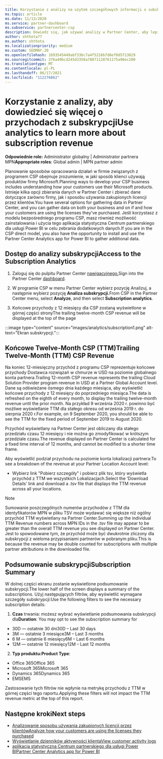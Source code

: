 ```yaml
---
title: Korzystanie z analizy na użytek szczegółowych informacji o subskrypcji
ms.topic: article
ms.date: 11/13/2020
ms.service: partner-dashboard
ms.subservice: partnercenter-csp
description: Dowiedz się, jak używać analizy w Partner Center, aby lepiej zrozumieć swoją firmę i sposób, w jaki klienci korzystają z zakupionych licencji.
author: shthota77
ms.author: shthota
ms.localizationpriority: medium
ms.custom: SEOMAY.20
ms.openlocfilehash: 1693545449abf33bc7a4f5216b7d6ef0d5713829
ms.sourcegitcommit: 376a49bcd245d3358a78871128761175a96ec200
ms.translationtype: MT
ms.contentlocale: pl-PL
ms.lasthandoff: 06/17/2021
ms.locfileid: "112276862"
---
```

# <a name="use-analytics-to-learn-more-about-subscription-revenue"></a><span data-ttu-id="df428-103">Korzystanie z analizy, aby dowiedzieć się więcej o przychodach z subskrypcji</span><span class="sxs-lookup"><span data-stu-id="df428-103">Use analytics to learn more about subscription revenue</span></span>

<span data-ttu-id="df428-104">**Odpowiednie role:** Administrator globalny | Administrator partnera MPN</span><span class="sxs-lookup"><span data-stu-id="df428-104">**Appropriate roles**: Global admin | MPN partner admin</span></span>

<span data-ttu-id="df428-105">Planowanie sposobów opracowania działań w firmie związanych z programem CSP obejmuje zrozumienie, w jaki sposób klienci używają produktów firmy Microsoft.</span><span class="sxs-lookup"><span data-stu-id="df428-105">Planning ways to develop your CSP business includes understanding how your customers use their Microsoft products.</span></span> <span data-ttu-id="df428-106">Istnieje kilka opcji zbierania danych w Partner Center i zbierać dane dotyczące zarówno firmy, jak i sposobu używania zakupionych licencji przez klientów.</span><span class="sxs-lookup"><span data-stu-id="df428-106">You have several options for gathering data in Partner Center, and you can gather data on both your business and on if and how your customers are using the licenses they've purchased.</span></span> <span data-ttu-id="df428-107">Jeśli korzystasz z modelu bezpośredniego programu CSP, masz również możliwość zainstalowania i użycia tego aplikacja statystyczna Centrum partnerskiego dla usługi Power BI w celu zebrania dodatkowych danych.</span><span class="sxs-lookup"><span data-stu-id="df428-107">If you are in the CSP direct model, you also have the opportunity to install and use the Partner Center Analytics app for Power BI to gather additional data.</span></span>

## <a name="access-to-the-subscription-analytics"></a><span data-ttu-id="df428-108">Dostęp do analizy subskrypcji</span><span class="sxs-lookup"><span data-stu-id="df428-108">Access to the Subscription Analytics</span></span>

1. <span data-ttu-id="df428-109">Zaloguj się do pulpitu Partner Center [nawigacyjnego.](https://partner.microsoft.com/dashboard/home)</span><span class="sxs-lookup"><span data-stu-id="df428-109">Sign into the Partner Center [dashboard](https://partner.microsoft.com/dashboard/home).</span></span>
1. <span data-ttu-id="df428-110">W programie CSP w menu Partner Center wybierz pozycję Analizuj, a następnie wybierz pozycję **Analiza subskrypcji.**</span><span class="sxs-lookup"><span data-stu-id="df428-110">From CSP in the Partner Center menu, select **Analyze**, and then select **Subscription analytics**.</span></span>

1. <span data-ttu-id="df428-111">Końcowe przychody z 12 miesięcy dla CSP zostaną wyświetlone w górnej części strony</span><span class="sxs-lookup"><span data-stu-id="df428-111">The trailing twelve-month CSP revenue will be displayed at the top of the page</span></span>

:::image type="content" source="images/analytics/subscription1.png" alt-text="Ekran subskrypcji.":::

## <a name="trailing-twelve-month-ttm-csp-revenue"></a><span data-ttu-id="df428-113">Końcowe Twelve-Month CSP (TTM)</span><span class="sxs-lookup"><span data-stu-id="df428-113">Trailing Twelve-Month (TTM) CSP Revenue</span></span>

<span data-ttu-id="df428-114">Na koniec 12-miesięczny przychód z programu CSP reprezentuje końcowe przychody Dostawca rozwiązań w chmurze w USD na poziomie globalnego konta partnera.</span><span class="sxs-lookup"><span data-stu-id="df428-114">Trailing 12-month CSP revenue represents the trailing Cloud Solution Provider program revenue in USD at a Partner Global Account level.</span></span> <span data-ttu-id="df428-115">Dane są odświeżane ósmego dnia każdego miesiąca, aby wyświetlić końcowe przychody z 12 miesięcy do poprzedniego miesiąca.</span><span class="sxs-lookup"><span data-stu-id="df428-115">The data is refreshed on the eighth of every month, to display the trailing twelve-month revenue until the prior month.</span></span> <span data-ttu-id="df428-116">Na przykład 9 września 2020 r. powinno być możliwe wyświetlanie TTM dla stałego okresu od września 2019 r. do sierpnia 2020 r.</span><span class="sxs-lookup"><span data-stu-id="df428-116">For example, on 9 September 2020, you should be able to see the TTM for the fixed period of September 2019 to August 2020.</span></span>

<span data-ttu-id="df428-117">Przychód wyświetlany na Partner Center jest obliczany dla stałego przedziału czasu 12 miesięcy i nie można go zmodyfikować w krótszym przedziale czasu.</span><span class="sxs-lookup"><span data-stu-id="df428-117">The revenue displayed on Partner Center is calculated for a fixed time interval of 12 months, and cannot be modified to a shorter time frame.</span></span>

<span data-ttu-id="df428-118">Aby wyświetlić podział przychodu na poziomie konta lokalizacji partnera:</span><span class="sxs-lookup"><span data-stu-id="df428-118">To see a breakdown of the revenue at your Partner Location Account level:</span></span>

- <span data-ttu-id="df428-119">Wybierz link "Pobierz szczegóły" i pobierz plik tsv, który wyświetla przychód z TTM we wszystkich Lokalizacjach.</span><span class="sxs-lookup"><span data-stu-id="df428-119">Select the ‘Download Details’ link and download a .tsv file that displays the TTM revenue across all your locations.</span></span>

>[!NOTE] 
><span data-ttu-id="df428-120">Sumowanie poszczególnych numerów przychodów z TTM dla identyfikatorów MPN w pliku TSV może wydawać się większe niż ogólny przychód TTM wyświetlany na Partner Center.</span><span class="sxs-lookup"><span data-stu-id="df428-120">Summing up the individual TTM Revenue numbers across MPN IDs in the .tsv file may appear to be greater than the overall TTM revenue you see displayed on Partner Center.</span></span> <span data-ttu-id="df428-121">Jest to spowodowane tym, że przychód może być dwukrotnie zliczony dla subskrypcji z wieloma przypisaniami partnerów w pobranym pliku.</span><span class="sxs-lookup"><span data-stu-id="df428-121">This is because the revenue may be double counted for subscriptions with multiple partner attributions in the downloaded file.</span></span>

## <a name="subscription-summary"></a><span data-ttu-id="df428-122">Podsumowanie subskrypcji</span><span class="sxs-lookup"><span data-stu-id="df428-122">Subscription Summary</span></span>

<span data-ttu-id="df428-123">W dolnej części ekranu zostanie wyświetlone podsumowanie subskrypcji.</span><span class="sxs-lookup"><span data-stu-id="df428-123">The lower half of the screen displays a summary of the subscriptions.</span></span> <span data-ttu-id="df428-124">Użyj następujących filtrów, aby wyświetlić wymagane szczegóły subskrypcji:</span><span class="sxs-lookup"><span data-stu-id="df428-124">Use the following filters to see the necessary subscription details:</span></span>  

1. <span data-ttu-id="df428-125">**Czas** trwania: możesz wybrać wyświetlanie podsumowania subskrypcji dla</span><span class="sxs-lookup"><span data-stu-id="df428-125">**Duration**: You may opt to see the subscription summary for</span></span> 

- <span data-ttu-id="df428-126">30D — ostatnie 30 dni</span><span class="sxs-lookup"><span data-stu-id="df428-126">30D – Last 30 days</span></span>
- <span data-ttu-id="df428-127">3M — ostatnie 3 miesiące</span><span class="sxs-lookup"><span data-stu-id="df428-127">3M – Last 3 months</span></span>
- <span data-ttu-id="df428-128">6 M — ostatnie 6 miesięcy</span><span class="sxs-lookup"><span data-stu-id="df428-128">6M – Last 6 months</span></span>
- <span data-ttu-id="df428-129">12M — ostatnie 12 miesięcy</span><span class="sxs-lookup"><span data-stu-id="df428-129">12M – Last 12 months</span></span>

2. <span data-ttu-id="df428-130">**Typ produktu:**</span><span class="sxs-lookup"><span data-stu-id="df428-130">**Product Type**:</span></span>
 
- <span data-ttu-id="df428-131">Office 365</span><span class="sxs-lookup"><span data-stu-id="df428-131">Office 365</span></span>
- <span data-ttu-id="df428-132">Microsoft 365</span><span class="sxs-lookup"><span data-stu-id="df428-132">Microsoft 365</span></span>
- <span data-ttu-id="df428-133">Dynamics 365</span><span class="sxs-lookup"><span data-stu-id="df428-133">Dynamics 365</span></span>
- <span data-ttu-id="df428-134">EMS</span><span class="sxs-lookup"><span data-stu-id="df428-134">EMS</span></span>

<span data-ttu-id="df428-135">Zastosowanie tych filtrów nie wpłynie na metrykę przychodu z TTM w górnej części tego raportu.</span><span class="sxs-lookup"><span data-stu-id="df428-135">Applying these filters will not impact the TTM revenue metric at the top of this report.</span></span>


 
## <a name="next-steps"></a><span data-ttu-id="df428-136">Następne kroki</span><span class="sxs-lookup"><span data-stu-id="df428-136">Next steps</span></span>

- [<span data-ttu-id="df428-137">Analizowanie sposobu używania zakupionych licencji przez klientów</span><span class="sxs-lookup"><span data-stu-id="df428-137">Analyze how your customers are using the licenses they purchased</span></span>](increasing-adoption-and-satisfaction.md)  
- [<span data-ttu-id="df428-138">Wyświetlanie dzienników aktywności klienta</span><span class="sxs-lookup"><span data-stu-id="df428-138">View customer activity logs</span></span>](activity-logs.md)
- [<span data-ttu-id="df428-139">aplikacja statystyczna Centrum partnerskiego dla usługi Power BI</span><span class="sxs-lookup"><span data-stu-id="df428-139">Partner Center Analytics app for Power BI</span></span>](power-bi-app-for-direct-partners.md)






